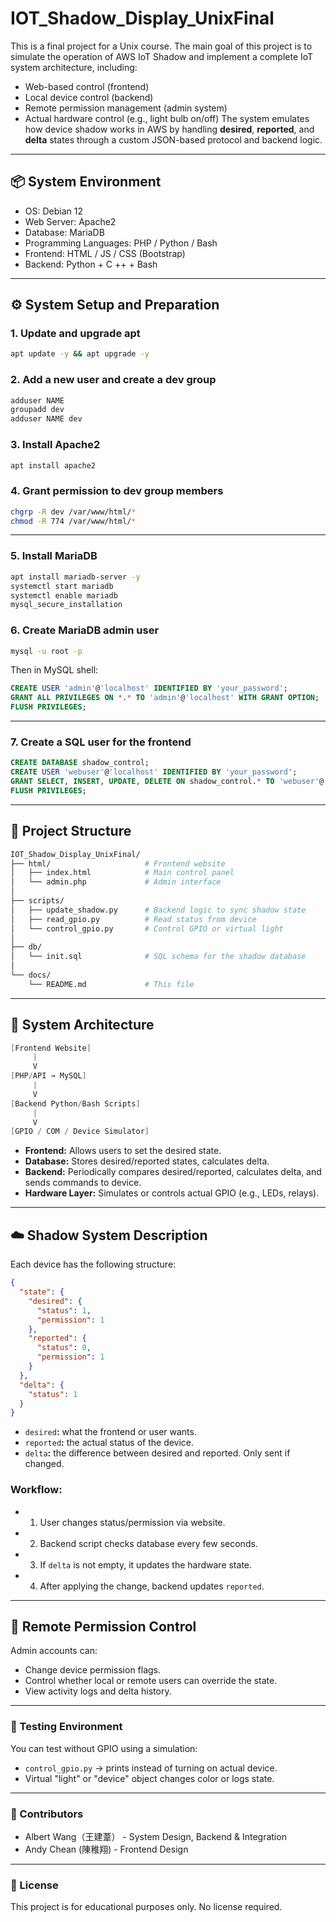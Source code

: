 # IOT_Shadow_Display_UnixFinal
This is a final project for a Unix course. The main goal of this project is to simulate the operation of AWS IoT Shadow and implement a complete IoT system architecture, including:
- Web-based control (frontend)
- Local device control (backend)
- Remote permission management (admin system)
- Actual hardware control (e.g., light bulb on/off)
The system emulates how device shadow works in AWS by handling **desired**, **reported**, and **delta** states through a custom JSON-based protocol and backend logic.

---

## 📦 System Environment
- OS: Debian 12
- Web Server: Apache2
- Database: MariaDB
- Programming Languages: PHP / Python / Bash
- Frontend: HTML / JS / CSS (Bootstrap)
- Backend: Python + C ++ + Bash

---

## ⚙️ System Setup and Preparation
### 1. Update and upgrade apt
```bash
apt update -y && apt upgrade -y
```

### 2. Add a new user and create a dev group
```bash
adduser NAME
groupadd dev
adduser NAME dev
```

### 3. Install Apache2
```bash
apt install apache2
```

### 4. Grant permission to dev group members
```bash
chgrp -R dev /var/www/html/*
chmod -R 774 /var/www/html/*
```

---

### 5. Install MariaDB
```bash
apt install mariadb-server -y
systemctl start mariadb
systemctl enable mariadb
mysql_secure_installation
```

### 6. Create MariaDB admin user
```bash
mysql -u root -p
```

Then in MySQL shell:
```sql
CREATE USER 'admin'@'localhost' IDENTIFIED BY 'your_password';
GRANT ALL PRIVILEGES ON *.* TO 'admin'@'localhost' WITH GRANT OPTION;
FLUSH PRIVILEGES;
```

---

### 7. Create a SQL user for the frontend
```sql
CREATE DATABASE shadow_control;
CREATE USER 'webuser'@'localhost' IDENTIFIED BY 'your_password';
GRANT SELECT, INSERT, UPDATE, DELETE ON shadow_control.* TO 'webuser'@'localhost';
FLUSH PRIVILEGES;
```

---

## 🧱 Project Structure
```bash
IOT_Shadow_Display_UnixFinal/
├── html/                     # Frontend website
│   ├── index.html            # Main control panel
│   └── admin.php             # Admin interface
│
├── scripts/
│   ├── update_shadow.py      # Backend logic to sync shadow state
│   ├── read_gpio.py          # Read status from device
│   └── control_gpio.py       # Control GPIO or virtual light
│
├── db/
│   └── init.sql              # SQL schema for the shadow database
│
└── docs/
    └── README.md             # This file
```

---

## 🧠 System Architecture
```csharp
[Frontend Website]
     |
     V
[PHP/API → MySQL]
     |
     V
[Backend Python/Bash Scripts]
     |
     V
[GPIO / COM / Device Simulator]
```

- **Frontend:** Allows users to set the desired state.
- **Database:** Stores desired/reported states, calculates delta.
- **Backend:** Periodically compares desired/reported, calculates delta, and sends commands to device.
- **Hardware Layer:** Simulates or controls actual GPIO (e.g., LEDs, relays).

---

## ☁️ Shadow System Description
Each device has the following structure:

```json
{
  "state": {
    "desired": {
      "status": 1,
      "permission": 1
    },
    "reported": {
      "status": 0,
      "permission": 1
    }
  },
  "delta": {
    "status": 1
  }
}
```

- ```desired```**:** what the frontend or user wants.
- ```reported```**:** the actual status of the device.
- ```delta```**:** the difference between desired and reported. Only sent if changed.

### Workflow:
- 1. User changes status/permission via website.
- 2. Backend script checks database every few seconds.
- 3. If ```delta``` is not empty, it updates the hardware state.
- 4. After applying the change, backend updates ```reported```.

---

## 🔐 Remote Permission Control
Admin accounts can:
- Change device permission flags.
- Control whether local or remote users can override the state.
- View activity logs and delta history.

---

### 🧪 Testing Environment
You can test without GPIO using a simulation:
- ```control_gpio.py``` → prints instead of turning on actual device.
- Virtual "light" or "device" object changes color or logs state.

---

### 🙌 Contributors
- Albert Wang（王建葦） - System Design, Backend & Integration
- Andy Chean (陳稚翔)  - Frontend Design

---
### 📜 License
This project is for educational purposes only. No license required.